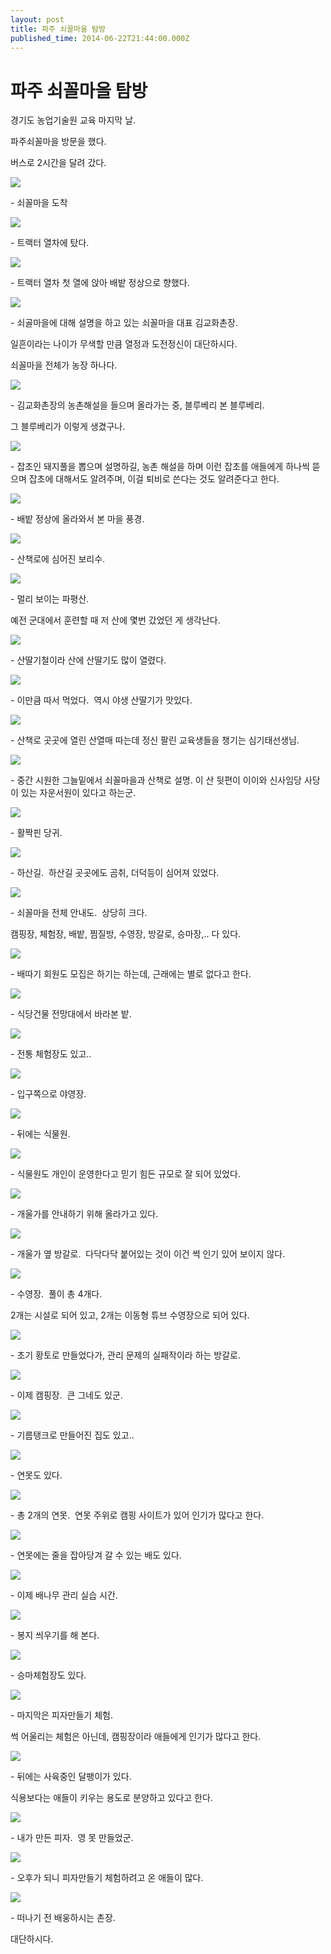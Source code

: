 ```yaml
---
layout: post
title: 파주 쇠꼴마을 탐방
published_time: 2014-06-22T21:44:00.000Z
---
```


# 파주 쇠꼴마을 탐방


경기도 농업기술원 교육 마지막 날.

파주쇠꼴마을 방문을 했다.

버스로 2시간을 달려 갔다.

![](../pds/201406/22/80/a0109780_53a6c0266ae9d.jpg)

\- 쇠꼴마을 도착

![](../pds/201406/22/80/a0109780_53a6c027825cc.jpg)

\- 트랙터 열차에 탔다.

![](../pds/201406/22/80/a0109780_53a6c0280e284.jpg)

\- 트랙터 열차 첫 열에 앉아 배밭 정상으로 향했다.

![](../pds/201406/22/80/a0109780_53a6c029ae4fc.jpg)

\- 쇠골마을에 대해 설명을 하고 있는 쇠꼴마을 대표 김교화촌장.

일흔이라는 나이가 무색할 만큼 열정과 도전정신이 대단하시다.

쇠꼴마을 전체가 농장 하나다.

![](../pds/201406/22/80/a0109780_53a6c02a5e3e1.jpg)

\- 김교화촌장의 농촌해설을 들으며 올라가는 중, 블루베리 본 블루베리.

그 블루베리가 이렇게 생겼구나.

![](../pds/201406/22/80/a0109780_53a6c02ae7f17.jpg)

\- 잡초인 돼지풀을 뽑으며 설명하길, 농촌 해설을 하며 이런 잡초를 애들에게 하나씩 뜯으며 잡초에 대해서도 알려주며, 이걸 퇴비로 쓴다는 것도 알려준다고 한다.

![](../pds/201406/22/80/a0109780_53a6c02aacdf2.jpg)

\- 배밭 정상에 올라와서 본 마을 풍경.

![](../pds/201406/22/80/a0109780_53a6c1b268552.jpg)

\- 산책로에 심어진 보리수.

![](../pds/201406/22/80/a0109780_53a6c1b2e611a.jpg)

\- 멀리 보이는 파평산.

예전 군대에서 훈련할 때 저 산에 몇번 갔었던 게 생각난다.

![](../pds/201406/22/80/a0109780_53a6c1b3bc16d.jpg)

\- 산딸기철이라 산에 산딸기도 많이 열렸다.

![](../pds/201406/22/80/a0109780_53a6c1b379746.jpg)

\- 이만큼 따서 먹었다.  역시 야생 산딸기가 맛있다.

![](../pds/201406/22/80/a0109780_53a6c1b4cc362.jpg)

\- 산책로 곳곳에 열린 산열매 따는데 정신 팔린 교육생들을 챙기는 심기태선생님.

![](../pds/201406/22/80/a0109780_53a6c1b5662ac.jpg)

\- 중간 시원한 그늘밑에서 쇠꼴마을과 산책로 설명. 이 산 뒷편이 이이와 신사임당 사당이 있는 자운서원이 있다고 하는군.

![](../pds/201406/22/80/a0109780_53a6c1b51f257.jpg)

\- 활짝핀 당귀.

![](../pds/201406/22/80/a0109780_53a6c1c37c06e.jpg)

\- 하산길.  하산길 곳곳에도 곰취, 더덕등이 심어져 있었다.

![](../pds/201406/22/80/a0109780_53a6c1c32fa05.jpg)

\- 쇠꼴마을 전체 안내도.  상당히 크다.

캠핑장, 체험장, 배밭, 찜질방, 수영장, 방갈로, 승마장,.. 다 있다.

![](../pds/201406/22/80/a0109780_53a6c1c3aa309.jpg)

\- 배따기 회원도 모집은 하기는 하는데, 근래에는 별로 없다고 한다.

![](../pds/201406/22/80/a0109780_53a6c1c589b91.jpg)

\- 식당건물 전망대에서 바라본 밭.

![](../pds/201406/22/80/a0109780_53a6c1c62ee77.jpg)

\- 전통 체험장도 있고..

![](../pds/201406/22/80/a0109780_53a6c1c698e27.jpg)

\- 입구쪽으로 야영장.

![](../pds/201406/22/80/a0109780_53a6c1cfcf2af.jpg)

\- 뒤에는 식물원.

![](../pds/201406/22/80/a0109780_53a6c1d13e63e.jpg)

\- 식물원도 개인이 운영한다고 믿기 힘든 규모로 잘 되어 있었다.

![](../pds/201406/22/80/a0109780_53a6c1d2d3551.jpg)

\- 개울가를 안내하기 위해 올라가고 있다.

![](../pds/201406/22/80/a0109780_53a6c1d36191b.jpg)

\- 개울가 옆 방갈로.  다닥다닥 붙어있는 것이 이건 썩 인기 있어 보이지 않다.

![](../pds/201406/22/80/a0109780_53a6c1d46c134.jpg)

\- 수영장.  풀이 총 4개다.

2개는 시설로 되어 있고, 2개는 이동형 튜브 수영장으로 되어 있다.

![](../pds/201406/22/80/a0109780_53a6c1df82699.jpg)

\- 초기 황토로 만들었다가, 관리 문제의 실패작이라 하는 방갈로.

![](../pds/201406/22/80/a0109780_53a6c1e0ddb86.jpg)

\- 이제 캠핑장.  큰 그네도 있군.

![](../pds/201406/22/80/a0109780_53a6c1e16cee8.jpg)

\- 기름탱크로 만들어진 집도 있고..

![](../pds/201406/22/80/a0109780_53a6c1e1cf999.jpg)

\- 연못도 있다.

![](../pds/201406/22/80/a0109780_53a6c1e1ab73f.jpg)

\- 총 2개의 연못.  연못 주위로 캠핑 사이트가 있어 인기가 많다고 한다.

![](../pds/201406/22/80/a0109780_53a6c1e35299f.jpg)

\- 연못에는 줄을 잡아당겨 갈 수 있는 배도 있다.

![](../pds/201406/22/80/a0109780_53a6c1ecd1df9.jpg)

\- 이제 배나무 관리 실습 시간.

![](../pds/201406/22/80/a0109780_53a6c1ed65b95.jpg)

\- 봉지 씌우기를 해 본다.

![](../pds/201406/22/80/a0109780_53a6c1edc47c5.jpg)

\- 승마체험장도 있다.

![](../pds/201406/22/80/a0109780_53a6c1ee7aba5.jpg)

\- 마지막은 피자만들기 체험.

썩 어울리는 체험은 아닌데, 캠핑장이라 애들에게 인기가 많다고 한다.

![](../pds/201406/22/80/a0109780_53a6c1efde5b4.jpg)

\- 뒤에는 사육중인 달팽이가 있다.

식용보다는 애들이 키우는 용도로 분양하고 있다고 한다.

![](../pds/201406/22/80/a0109780_53a6c1ef97528.jpg)

\- 내가 만든 피자.  영 못 만들었군.

![](../pds/201406/22/80/a0109780_53a6c1f02ba99.jpg)

\- 오후가 되니 피자만들기 체험하려고 온 애들이 많다.

![](../pds/201406/22/80/a0109780_53a6c1f82624b.jpg)

\- 떠나기 전 배웅하시는 촌장.

대단하시다.

